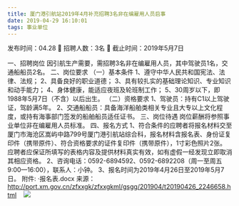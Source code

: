 ```yaml
---
title: 厦门港引航站2019年4月补充招聘3名非在编雇用人员启事
date: 2019-04-29 16:10:01
tags: 事业单位
---
```

发布时间：04.28   🌟   招聘人数：3名   🌈   截止时间：2019年5月7日
<!-- more -->
一、招聘岗位
因引航生产需要，需招聘3名非在编雇用人员，其中驾驶员1名，交通船船员2名。
二、岗位要求
（一）基本条件
1、遵守中华人民共和国宪法、法律、法规；
2、具备良好的职业道德；
3、具有较扎实的基础理论知识、专业知识和动手能力；
4、身体健康，能适应夜班及轮班制工作；
5、30周岁以下，即1988年5月7日（不含）以后出生。
（二）资格要求
1、驾驶员：持有C1以上驾驶证，驾龄满5年。
2、交通船船员：具备海洋船舶类相关专业且大专以上文化程度，或持有海事部门签发的船舶船员适任证书。
三、岗位待遇
岗位薪酬将参照事业单位非在编雇用人员标准。
四、报名方式
1、符合条件的应聘者将报名材料交至厦门市海沧区嵩屿中路799号厦门港引航站综合科，报名材料含报名表、身份证复印件（携带原件）、符合资格要求的证件复印件（携带原件），1寸彩色照片2张。
应聘者应保证所填写的表格内容及提供材料真实有效，如有虚假一经发现立即取消其相应资格。
2、咨询电话：0592-6894592、0592-6892208（周一至周五9:00—16:00），联系人：小钟。
3、报名时间为2019年4月26日至2019年5月7日。
附件:
·报名表.docx
来源：
http://port.xm.gov.cn/zfxxgk/zfxxgkml/gsgg/201904/t20190426_2246658.html
 
 ![](https://cdn.weiweiblog.cn/20181015134814.png)